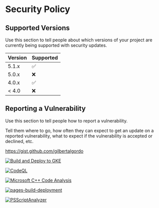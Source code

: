 # Security Policy

## Supported Versions

Use this section to tell people about which versions of your project are
currently being supported with security updates.

| Version | Supported          |
| ------- | ------------------ |
| 5.1.x   | :white_check_mark: |
| 5.0.x   | :x:                |
| 4.0.x   | :white_check_mark: |
| < 4.0   | :x:                |

## Reporting a Vulnerability

Use this section to tell people how to report a vulnerability.

Tell them where to go, how often they can expect to get an update on a
reported vulnerability, what to expect if the vulnerability is accepted or
declined, etc.

https://gist.github.com/gilbertalgordo

[![Build and Deploy to GKE](https://github.com/gilbertalgordo/extra-keyboards-for-chrome-os/actions/workflows/google.yml/badge.svg)](https://github.com/gilbertalgordo/extra-keyboards-for-chrome-os/actions/workflows/google.yml)

[![CodeQL](https://github.com/gilbertalgordo/extra-keyboards-for-chrome-os/actions/workflows/github-code-scanning/codeql/badge.svg)](https://github.com/gilbertalgordo/extra-keyboards-for-chrome-os/actions/workflows/github-code-scanning/codeql)

[![Microsoft C++ Code Analysis](https://github.com/gilbertalgordo/extra-keyboards-for-chrome-os/actions/workflows/msvc.yml/badge.svg)](https://github.com/gilbertalgordo/extra-keyboards-for-chrome-os/actions/workflows/msvc.yml)

[![pages-build-deployment](https://github.com/gilbertalgordo/extra-keyboards-for-chrome-os/actions/workflows/pages/pages-build-deployment/badge.svg)](https://github.com/gilbertalgordo/extra-keyboards-for-chrome-os/actions/workflows/pages/pages-build-deployment)

[![PSScriptAnalyzer](https://github.com/gilbertalgordo/extra-keyboards-for-chrome-os/actions/workflows/powershell.yml/badge.svg)](https://github.com/gilbertalgordo/extra-keyboards-for-chrome-os/actions/workflows/powershell.yml)
